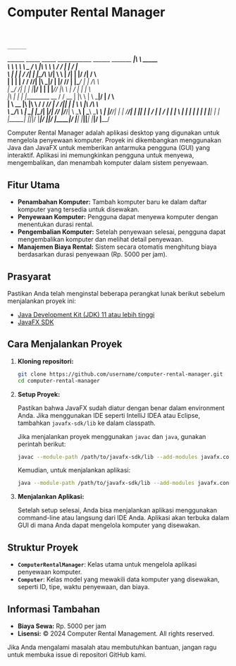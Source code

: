 # Computer Rental Manager
#
                                                                                                             ______                           
______   _____                   _____                ____________          ______   _______           _____|\     \            _____         
\     \  \    \             _____\    \_             /            \        |\     \  \      \         /     / |     |         /      |_       
 \    |  |    |            /     /|     |           |\___/\  \\___/|        \\     \  |     /|       |      |/     /|        /         \      
  |   |  |    |           /     / /____/|            \|____\  \___|/         \|     |/     //        |      |\____/ |       |     /\    \     
  |    \_/   /|          |     | |_____|/                  |  |               |     |_____//         |\     \    | /        |    |  |    \    
  |\         \|          |     | |_________           __  /   / __            |     |\     \         | \     \___|/         |     \/      \   
  | \         \__        |\     \|\        \         /  \/   /_/  |          /     /|\|     |        |  \     \             |\      /\     \  
   \ \_____/\    \       | \_____\|    |\__/|       |____________/|         /_____/ |/_____/|         \  \_____\            | \_____\ \_____\ 
    \ |    |/___/|       | |     /____/| | ||       |           | /        |     | / |    | |          \ |     |            | |     | |     | 
     \|____|   | |        \|_____|     |\|_|/       |___________|/         |_____|/  |____|/            \|_____|             \|_____|\|_____| 
           |___|/                |____/                                                                                                       


Computer Rental Manager adalah aplikasi desktop yang digunakan untuk mengelola penyewaan komputer. Proyek ini dikembangkan menggunakan Java dan JavaFX untuk memberikan antarmuka pengguna (GUI) yang interaktif. Aplikasi ini memungkinkan pengguna untuk menyewa, mengembalikan, dan menambah komputer dalam sistem penyewaan.

## Fitur Utama

- **Penambahan Komputer:** Tambah komputer baru ke dalam daftar komputer yang tersedia untuk disewakan.
- **Penyewaan Komputer:** Pengguna dapat menyewa komputer dengan menentukan durasi rental.
- **Pengembalian Komputer:** Setelah penyewaan selesai, pengguna dapat mengembalikan komputer dan melihat detail penyewaan.
- **Manajemen Biaya Rental:** Sistem secara otomatis menghitung biaya berdasarkan durasi penyewaan (Rp. 5000 per jam).

## Prasyarat

Pastikan Anda telah menginstal beberapa perangkat lunak berikut sebelum menjalankan proyek ini:

- [Java Development Kit (JDK) 11 atau lebih tinggi](https://www.oracle.com/java/technologies/javase-jdk11-downloads.html)
- [JavaFX SDK](https://openjfx.io)

## Cara Menjalankan Proyek

1. **Kloning repositori:**

    ```bash
    git clone https://github.com/username/computer-rental-manager.git
    cd computer-rental-manager
    ```

2. **Setup Proyek:**

    Pastikan bahwa JavaFX sudah diatur dengan benar dalam environment Anda. Jika menggunakan IDE seperti IntelliJ IDEA atau Eclipse, tambahkan `javafx-sdk/lib` ke dalam classpath.

    Jika menjalankan proyek menggunakan `javac` dan `java`, gunakan perintah berikut:

    ```bash
    javac --module-path /path/to/javafx-sdk/lib --add-modules javafx.controls,javafx.fxml -d bin src/org/example/ComputerRental/*.java
    ```

    Kemudian, untuk menjalankan aplikasi:

    ```bash
    java --module-path /path/to/javafx-sdk/lib --add-modules javafx.controls,javafx.fxml -cp bin org.example.ComputerRental.ComputerRentalManager
    ```

3. **Menjalankan Aplikasi:**

   Setelah setup selesai, Anda bisa menjalankan aplikasi menggunakan command-line atau langsung dari IDE Anda. Aplikasi akan terbuka dalam GUI di mana Anda dapat mengelola komputer yang disewakan.

## Struktur Proyek

- **`ComputerRentalManager`**: Kelas utama untuk mengelola aplikasi penyewaan komputer.
- **`Computer`**: Kelas model yang mewakili data komputer yang disewakan, seperti ID, tipe, waktu penyewaan, dan biaya.

## Informasi Tambahan

- **Biaya Sewa:** Rp. 5000 per jam
- **Lisensi:** © 2024 Computer Rental Management. All rights reserved.

Jika Anda mengalami masalah atau membutuhkan bantuan, jangan ragu untuk membuka issue di repositori GitHub kami.

